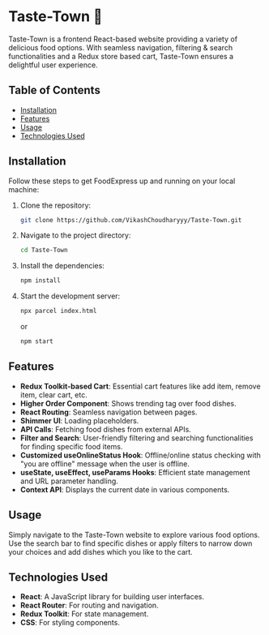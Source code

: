 # Taste-Town 🍔
Taste-Town is a frontend React-based website providing a variety of delicious food options. With seamless navigation, filtering & search functionalities and a Redux store based cart, Taste-Town ensures a delightful user experience.

## Table of Contents
- [Installation](#installation)
- [Features](#features)
- [Usage](#usage)
- [Technologies Used](#technologies-used)

## Installation
Follow these steps to get FoodExpress up and running on your local machine:

1. Clone the repository:
    ```bash
    git clone https://github.com/VikashChoudharyyy/Taste-Town.git
    ```

2. Navigate to the project directory:
    ```bash
    cd Taste-Town
    ```

3. Install the dependencies:
    ```bash
    npm install 
    ```

4. Start the development server:
    ```bash
    npx parcel index.html
    ```
    or
    ```bash
    npm start
    ```

## Features
- **Redux Toolkit-based Cart**: Essential cart features like add item, remove item, clear cart, etc.
- **Higher Order Component**: Shows trending tag over food dishes.
- **React Routing**: Seamless navigation between pages.
- **Shimmer UI**: Loading placeholders.
- **API Calls**: Fetching food dishes from external APIs.
- **Filter and Search**: User-friendly filtering and searching functionalities for finding specific food items.
- **Customized useOnlineStatus Hook**: Offline/online status checking with "you are offline" message when the user is offline.
- **useState, useEffect, useParams Hooks**: Efficient state management and URL parameter handling.
- **Context API**: Displays the current date in various components.


## Usage
Simply navigate to the Taste-Town website to explore various food options. Use the search bar to find specific dishes or apply filters to narrow down your choices and add dishes which you like to the cart. 

## Technologies Used
- **React**: A JavaScript library for building user interfaces.
- **React Router**: For routing and navigation.
- **Redux Toolkit**: For state management.
- **CSS**: For styling components.
